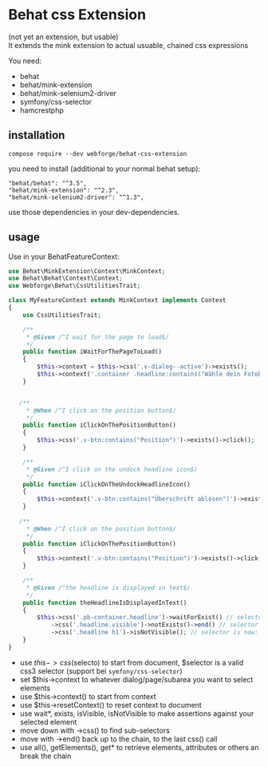 # Behat css Extension

(not yet an extension, but usable)  
It extends the mink extension to actual usuable, chained css expressions

You need:
 - behat
 - behat/mink-extension
 - behat/mink-selenium2-driver
 - symfony/css-selector
 - hamcrestphp

## installation

```
compose require --dev webforge/behat-css-extension
```

you need to install (additional to your normal behat setup):

```
"behat/behat": "^3.5",
"behat/mink-extension": "^2.3",
"behat/mink-selenium2-driver": "^1.3",
```

use those dependencies in your dev-dependencies.


## usage

Use in your BehatFeatureContext:

```php
use Behat\MinkExtension\Context\MinkContext;
use Behat\Behat\Context\Context;
use Webforge\Behat\CssUtilitiesTrait;

class MyFeatureContext extends MinkContext implements Context
{
    use CssUtilitiesTrait;

    /**
     * @Given /^I wait for the page to load$/
     */
    public function iWaitForThePageToLoad()
    {
        $this->context = $this->css('.v-dialog--active')->exists();
        $this->context('.container .headline:contains("Wähle dein Fotobuch-Format")')->waitForVisible(5000);
    }


   /**
     * @When /^I click on the position button$/
     */
    public function iClickOnThePositionButton()
    {
        $this->css('.v-btn:contains("Position")')->exists()->click();
    }

    /**
     * @Given /^I click on the undock headline icon$/
     */
    public function iClickOnTheUndockHeadlineIcon()
    {
        $this->context('.v-btn:contains("Überschrift ablösen")')->exists()->click();
    }
    
   /**
     * @When /^I click on the position button$/
     */
    public function iClickOnThePositionButton()
    {
        $this->context('.v-btn:contains("Position")')->exists()->click();
    }

    /**
     * @Given /^the headline is displayed in text$/
     */
    public function theHeadlineIsDisplayedInText()
    {
        $this->css('.pb-container.headline')->waitForExist() // selector is:  .pb-container.headline
            ->css('.headline.visible')->notExists()->end() // selector is: .pb-container.headline .headline.visible 
            ->css('.headline h1')->isNotVisible(); // selector is now: .pb-container.headline .headline h1 
    }
}
```

 - use $this->css($selecto) to start from document, $selector is a valid css3 selector (support bei `symfony/css-selector`) 
 - set $this->context to whatever dialog/page/subarea you want to select elements
 - use $this->context() to start from context
 - use $this->resetContext() to reset context to document
 - use wait*, exists, isVisible, isNotVisible to make assertions against your selected element
 - move down with ->css() to find sub-selectors
 - move with ->end() back up to the chain, to the last css() call
 - use all(), getElements(), get* to retrieve elements, attributes or others an break the chain
